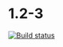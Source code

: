# 1.2-3
[![Build status](https://ci.appveyor.com/api/projects/status/83e1cid0t6fkialb?svg=true)](https://ci.appveyor.com/project/Milaaver/1-2-3)

